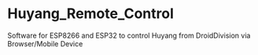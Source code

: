 # Huyang_Remote_Control
Software for ESP8266 and ESP32 to control Huyang from DroidDivision via Browser/Mobile Device
